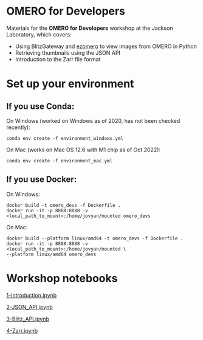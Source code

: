 # OMERO for Developers
Materials for the **OMERO for Developers** workshop at the Jackson Laboratory, which covers:
- Using BlitzGateway and [ezomero](https://github.com/TheJacksonLaboratory/ezomero) to view images from OMERO in Python
- Retrieving thumbnails using the JSON API
- Introduction to the Zarr file format

# Set up your environment

## If you use Conda:
On Windows (worked on Windows as of 2020, has not been checked recently): 
```
conda env create -f environment_windows.yml
```

On Mac (works on Mac OS 12.6 with M1 chip as of Oct 2022): 
```
conda env create -f environment_mac.yml
```

## If you use Docker:
On Windows:
```
docker build -t omero_devs -f Dockerfile .
docker run -it -p 8888:8888 -v <local_path_to_mount>:/home/jovyan/mounted omero_devs
```

On Mac:
```
docker build --platform linux/amd64 -t omero_devs -f Dockerfile .
docker run -it -p 8888:8888 -v <local_path_to_mount>:/home/jovyan/mounted \
--platform linux/amd64 omero_devs
```

# Workshop notebooks

[1-Introduction.ipynb](1-Introduction.ipynb)

[2-JSON_API.ipynb](2-JSON_API.ipynb)

[3-Blitz_API.ipynb](3-Blitz_API.ipynb)

[4-Zarr.ipynb](4-Zarr.ipynb)